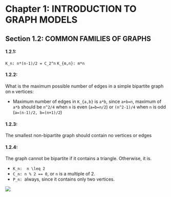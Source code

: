 # Chapter 1:  INTRODUCTION TO GRAPH MODELS

## Section 1.2: COMMON FAMILIES OF GRAPHS

#### 1.2.1: 
``K_n: n*(n-1)/2 = C_2^n``
``K_{m,n}: m*n``

#### 1.2.2:
What is the maximum possible number of edges in a simple bipartite graph on `m` vertices:
- Maximum number of edges in ``K_{a,b}`` is `a*b`, since `a+b=n`, maximum of `a*b` should be `n^2/4` when ``n`` is even (`a=b=n/2`) or `(n^2-1)/4` when `n` is odd (`a=(n-1)/2, b=(n+1)/2`)

#### 1.2.3: 
The smallest non-bipartite graph should contain no vertices or edges

#### 1.2.4:
The graph cannot be bipartite if it contains a triangle. Otherwise, it is.
-  `K_n:  n \leq 2`
-  `C_n: n % 2 == 0`, or `n` is a multiple of 2.
-  `P_n: `always, since it contains only two vertices.

<img src="https://latex.codecogs.com/svg.image?\lim_{x%20\to%200}%20f(x)%20=%208"/>


